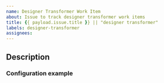 ```yaml
---
name: Designer Transformer Work Item
about: Issue to track designer transformer work items
title: {{ payload.issue.title }} || "designer transformer"
labels: designer-transformer
assignees:
---
```


## Description

### Configuration example

```xml

```
